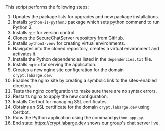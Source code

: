 This script performs the following steps:

1. Updates the package lists for upgrades and new package installations.
2. Installs `python-is-python3` package which sets python command to run Python 3.
3. Installs `git` for version control.
4. Clones the SecureChatServer repository from GitHub.
5. Installs `python3-venv` for creating virtual environments.
6. Navigates into the cloned repository, creates a virtual environment and activates it.
7. Installs the Python dependencies listed in the `dependencies.txt` file.
8. Installs `nginx` for serving the application.
9. Creates a new nginx site configuration for the domain `crypt.labarge.dev`.
10. Enables the nginx site by creating a symbolic link to the sites-enabled directory.
11. Tests the nginx configuration to make sure there are no syntax errors.
12. Restarts nginx to apply the new configuration.
13. Installs Certbot for managing SSL certificates.
14. Obtains an SSL certificate for the domain `crypt.labarge.dev` using Certbot.
15. Runs the Python application using the command `python app.py`.
16. End state: https://crypt.labarge.dev shows our group's chat server live.
